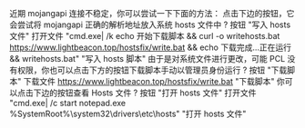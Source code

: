 近期 mojangapi 连接不稳定，你可以尝试一下下面的方法：
点击下边的按钮，它会尝试将 mojangapi 正确的解析地址放入系统 hosts 文件中
? 按钮 "写入 hosts 文件" 打开文件 "cmd.exe| /k echo 开始下载脚本 && curl -o writehosts.bat  https://www.lightbeacon.top/hostsfix/write.bat && echo 下载完成...正在运行 && writehosts.bat" "写入 hosts 脚本"
由于是对系统文件进行更改，可能 PCL 没有权限，你也可以点击下方的按钮下载脚本手动以管理员身份运行
? 按钮 "下载脚本" 下载文件 https://www.lightbeacon.top/hostsfix/write.bat "下载脚本"
你可以点击下边的按钮查看 Hosts 文件
? 按钮 "打开 hosts 文件" 打开文件 "cmd.exe| /c start notepad.exe %SystemRoot%\system32\drivers\etc\hosts" "打开 hosts 文件"